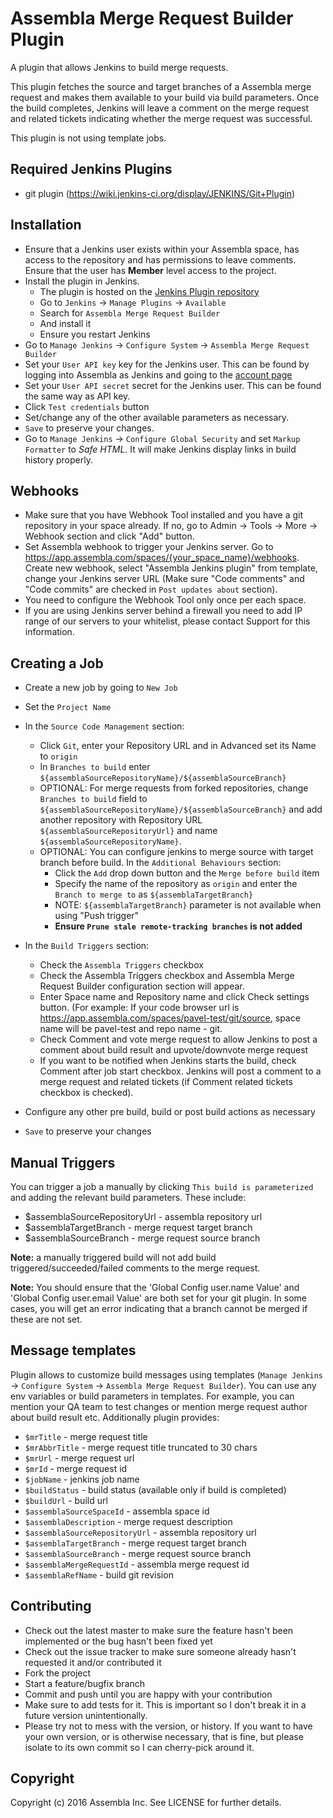 # Assembla Merge Request Builder Plugin

A plugin that allows Jenkins to build merge requests.

This plugin fetches the source and target branches of a Assembla merge request and makes them available
to your build via build parameters. Once the build completes, Jenkins will leave a comment on the merge
request and related tickets indicating whether the merge request was successful.

This plugin is not using template jobs.

## Required Jenkins Plugins

* git plugin (https://wiki.jenkins-ci.org/display/JENKINS/Git+Plugin)

## Installation

* Ensure that a Jenkins user exists within your Assembla space, has access to the repository and has permissions to leave comments. Ensure that the user
  has **Member** level access to the project.
* Install the plugin in Jenkins.
    * The plugin is hosted on the [Jenkins Plugin repository](https://wiki.jenkins-ci.org/display/JENKINS/Assembla+Merge+Request+Builder+Plugin)
    * Go to ``Jenkins`` -> ``Manage Plugins`` -> ``Available``
    * Search for ``Assembla Merge Request Builder``
    * And install it
    * Ensure you restart Jenkins
* Go to ``Manage Jenkins`` -> ``Configure System`` -> ``Assembla Merge Request Builder``
* Set your ``User API key`` key for the Jenkins user. This can be found by logging into Assembla as Jenkins and going to the [account page](https://app.assembla.com/user/edit/manage_clients)
* Set your ``User API secret`` secret for the Jenkins user. This can be found the same way as API key.
* Click `Test credentials` button
* Set/change any of the other available parameters as necessary.
* ``Save`` to preserve your changes.
* Go to `Manage Jenkins` -> `Configure Global Security` and set `Markup Formatter` to *Safe HTML*. It will make Jenkins display links in build history properly.

## Webhooks
* Make sure that you have Webhook Tool installed and you have a git repository in your space already. If no, go to Admin -> Tools -> More -> Webhook section and click "Add" button.
* Set Assembla webhook to trigger your Jenkins server. Go to https://app.assembla.com/spaces/{your_space_name}/webhooks. Create new webhook, select "Assembla Jenkins plugin" from template, change your Jenkins server URL (Make sure "Code comments" and "Code commits" are checked in `Post updates about` section).
* You need to configure the Webhook Tool only once per each space.
* If you are using Jenkins server behind a firewall you need to add IP range of our servers to your whitelist, please contact Support for this information.

## Creating a Job

* Create a new job by going to ``New Job``
* Set the ``Project Name``
* In the ``Source Code Management`` section:
    * Click ``Git``, enter your Repository URL and in Advanced set its Name to ``origin``
    * In ``Branches to build`` enter ``${assemblaSourceRepositoryName}/${assemblaSourceBranch}``
    * OPTIONAL: For merge requests from forked repositories, change ``Branches to build`` field to ``${assemblaSourceRepositoryName}/${assemblaSourceBranch}`` and add another repository with Repository URL ``${assemblaSourceRepositoryUrl}`` and name ``${assemblaSourceRepositoryName}``.
    * OPTIONAL: You can configure jenkins to merge source with target branch before build. In the ``Additional Behaviours`` section:
        * Click the ``Add`` drop down button and the ``Merge before build`` item
        * Specify the name of the repository as ``origin`` and enter the ``Branch to merge to`` as ``${assemblaTargetBranch}``
        * NOTE: ``${assemblaTargetBranch}`` parameter is not available when using "Push trigger"
        * **Ensure ``Prune stale remote-tracking branches`` is not added**
* In the ``Build Triggers`` section:
    * Check the ``Assembla Triggers`` checkbox
    * Check the Assembla Triggers checkbox and Assembla Merge Request Builder configuration section will appear.
    * Enter Space name and Repository name and click Check settings button. (For example: If your code browser url is https://app.assembla.com/spaces/pavel-test/git/source, space name will be pavel-test and repo name - git.
    * Check Comment and vote merge request to allow Jenkins to post a comment about build result and upvote/downvote merge request
    * If you want to be notified when Jenkins starts the build, check Comment after job start checkbox. Jenkins will post a comment to a merge request and related tickets (if Comment related tickets checkbox is checked).


* Configure any other pre build, build or post build actions as necessary
* ``Save`` to preserve your changes

## Manual Triggers

You can trigger a job a manually by clicking ``This build is parameterized`` and adding the relevant build parameters.
These include:

* $assemblaSourceRepositoryUrl - assembla repository url
* $assemblaTargetBranch - merge request target branch
* $assemblaSourceBranch - merge request source branch

__Note:__  a manually triggered build will not add build triggered/succeeded/failed comments to the merge request.

__Note:__  You should ensure that the 'Global Config user.name Value' and 'Global Config user.email Value' are both set for your git plugin.  In some cases, you will get an error indicating that a branch cannot be merged if these are not set.

## Message templates

Plugin allows to customize build messages using templates (``Manage Jenkins`` -> ``Configure System`` -> ``Assembla Merge Request Builder``).
You can use any env variables or build parameters in templates. For example, you can mention your QA team to test changes
or mention merge request author about build result etc. Additionally plugin provides:

* `$mrTitle` - merge request title
* `$mrAbbrTitle` - merge request title truncated to 30 chars
* `$mrUrl` - merge request url
* `$mrId` - merge request id
* `$jobName` - jenkins job name
* `$buildStatus` - build status (available only if build is completed)
* `$buildUrl` - build url
* `$assemblaSourceSpaceId` - assembla space id
* `$assemblaDescription` - merge request description
* `$assemblaSourceRepositoryUrl` - assembla repository url
* `$assemblaTargetBranch` - merge request target branch
* `$assemblaSourceBranch` - merge request source branch
* `$assemblaMergeRequestId` - assembla merge request id
* `$assemblaRefName` - build git revision

## Contributing

* Check out the latest master to make sure the feature hasn't been implemented or the bug hasn't been fixed yet
* Check out the issue tracker to make sure someone already hasn't requested it and/or contributed it
* Fork the project
* Start a feature/bugfix branch
* Commit and push until you are happy with your contribution
* Make sure to add tests for it. This is important so I don't break it in a future version unintentionally.
* Please try not to mess with the version, or history. If you want to have your own version, or is otherwise necessary, that is fine,
  but please isolate to its own commit so I can cherry-pick around it.

## Copyright

Copyright (c) 2016 Assembla Inc. See LICENSE for further details.
